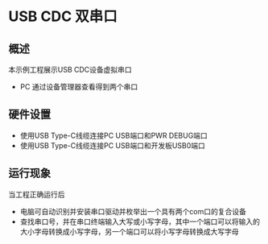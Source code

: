 # USB CDC 双串口

## 概述

本示例工程展示USB CDC设备虚拟串口

- PC 通过设备管理器查看得到两个串口

## 硬件设置

- 使用USB Type-C线缆连接PC USB端口和PWR DEBUG端口
- 使用USB Type-C线缆连接PC USB端口和开发板USB0端口

## 运行现象

当工程正确运行后

- 电脑可自动识别并安装串口驱动并枚举出一个具有两个com口的复合设备
- 查找串口号，并在串口终端输入大写或小写字母，其中一个端口可以将输入的大小字母转换成小写字母，另一个端口可以将小写字母转换成大写字母
